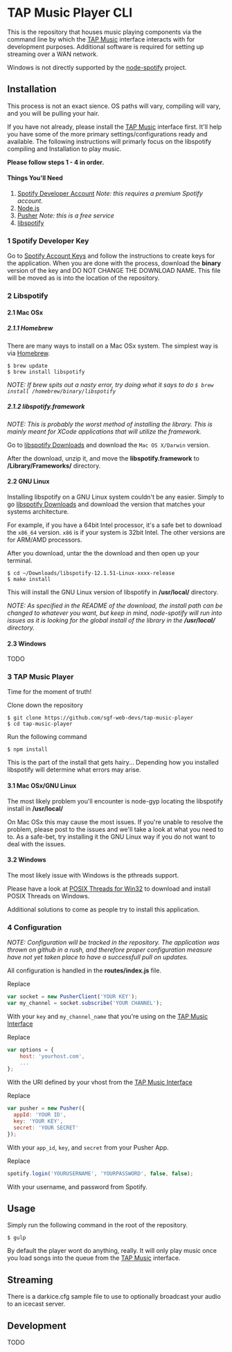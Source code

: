 # TAP Music Player CLI

This is the repository that houses music playing components via the command line by which the [TAP Music](https://github.com/sgf-web-devs/tap-music) interface interacts with for development purposes. Additional software is required for setting up streaming over a WAN network.

Windows is not directly supported by the [node-spotify](http://www.node-spotify.com/) project.

## Installation

This process is not an exact sience. OS paths will vary, compiling will vary, and you will be pulling your hair.

If you have not already, please install the [TAP Music](https://github.com/sgf-web-devs/tap-music-player) interface first. It'll help you have some of the more primary settings/configurations ready and available. The following instructions will primarly focus on the libspotify compiling and Installation to play music.

**Please follow steps 1 - 4 in order.**

#### Things You'll Need

1. [Spotify Developer Account](https://developer.spotify.com/) *Note: this requires a premium Spotify account.*
2. [Node.js](http://nodejs.org/download/)
3. [Pusher](https://pusher.com/) *Note: this is a free service*
4. [libspotify](https://developer.spotify.com/technologies/libspotify/)

### 1 Spotify Developer Key

Go to [Spotify Account Keys](https://devaccount.spotify.com/my-account/keys/) and follow the instructions to create keys for the application. When you are done with the process, download the **binary** version of the key and DO NOT CHANGE THE DOWNLOAD NAME. This file will be moved as is into the location of the repository.

### 2 Libspotify

#### 2.1 Mac OSx

##### 2.1.1 Homebrew

There are many ways to install on a Mac OSx system. The simplest way is via [Homebrew](http://brew.sh/). 

```
$ brew update
$ brew install libspotify
```

*NOTE: If brew spits out a nasty error, try doing what it says to do `$ brew install /homebrew/binary/libspotify`*

##### 2.1.2 libspotify.framework

*NOTE: This is probably the worst method of installing the library. This is mainly meant for XCode applications that will utilize the framework.*

Go to [libspotify Downloads](https://developer.spotify.com/technologies/libspotify/#download) and download the `Mac OS X/Darwin` version.

After the download, unzip it, and move the **libspotify.framework** to **/Library/Frameworks/** directory.


#### 2.2 GNU Linux

Installing libspotify on a GNU Linux system couldn't be any easier. Simply to go [libspotify Downloads](https://developer.spotify.com/technologies/libspotify/#download) and download the version that matches your systems architecture. 

For example, if you have a 64bit Intel processor, it's a safe bet to download the `x86_64` version. `x86` is if your system is 32bit Intel. The other versions are for ARM/AMD processors.

After you download, untar the the download and then open up your terminal.

```
$ cd ~/Downloads/libspotify-12.1.51-Linux-xxxx-release
$ make install
```

This will install the GNU Linux version of libspotify in **/usr/local/** directory.

*NOTE: As specified in the README of the download, the install path can be changed to whatever you want, but keep in mind, node-spotify will run into issues as it is looking for the global install of the library in the **/usr/local/** directory.*

#### 2.3 Windows

TODO

### 3 TAP Music Player

Time for the moment of truth! 

Clone down the repository
```
$ git clone https://github.com/sgf-web-devs/tap-music-player
$ cd tap-music-player
```

Run the following command
```
$ npm install
```

This is the part of the install that gets hairy... Depending how you installed libspotify will determine what errors may arise. 

#### 3.1 Mac OSx/GNU Linux

The most likely problem you'll encounter is node-gyp locating the libspotify install in **/usr/local/** 

On Mac OSx this may cause the most issues. If you're unable to resolve the problem, please post to the issues and we'll take a look at what you need to to. As a safe-bet, try installing it the GNU Linux way if you do not want to deal with the issues.

#### 3.2 Windows

The most likely issue with Windows is the pthreads support.

Please have a look at [POSIX Threads for Win32](https://www.sourceware.org/pthreads-win32/) to download and install POSIX Threads on Windows.

Additional solutions to come as people try to install this application.

### 4 Configuration

*NOTE: Configuration will be tracked in the repository. The application was thrown on github in a rush, and therefore proper configuration measure have not yet taken place to have a successfull pull on updates.*

All configuration is handled in the **routes/index.js** file.

Replace
```javascript
var socket = new PusherClient('YOUR KEY');
var my_channel = socket.subscribe('YOUR CHANNEL');
```

With your `key` and `my_channel_name` that you're using on the [TAP Music Interface](https://github.com/sgf-web-devs/tap-music)

Replace
```javascript
var options = {
	host: 'yourhost.com',
    ...
};
```

With the URI defined by your vhost from the [TAP Music Interface](https://github.com/sgf-web-devs/tap-music)

Replace
```javascript
var pusher = new Pusher({
  appId: 'YOUR ID',
  key: 'YOUR KEY',
  secret: 'YOUR SECRET'
});
```

With your `app_id`, `key`, and `secret` from your Pusher App.

Replace 
```javascript
spotify.login('YOURUSERNAME', 'YOURPASSWORD', false, false);
```

With your username, and password from Spotify.


## Usage
Simply run the following command in the root of the repository.
```
$ gulp
```

By default the player wont do anything, really. It will only play music once you load songs into the queue from the [TAP Music](https://github.com/sgf-web-devs/tap-music-player) interface.

## Streaming
There is a darkice.cfg sample file to use to optionally broadcast your audio to an icecast server.

## Development
TODO
